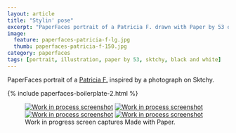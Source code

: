 ```yaml
---
layout: article
title: "Stylin' pose"
excerpt: "PaperFaces portrait of a Patricia F. drawn with Paper by 53 on an iPad."
image: 
  feature: paperfaces-patricia-f-lg.jpg
  thumb: paperfaces-patricia-f-150.jpg
category: paperfaces
tags: [portrait, illustration, paper by 53, sktchy, black and white]
---
```


PaperFaces portrait of a [Patricia F.](http://sktchy.com/hLo0C) inspired by a photograph on Sktchy.

{% include paperfaces-boilerplate-2.html %}

<figure class="third">
	<a href="{{ site.url }}/images/paperfaces-patricia-f-process-1-lg.jpg"><img src="{{ site.url }}/images/paperfaces-patricia-f-process-1-600.jpg" alt="Work in process screenshot"></a>
	<a href="{{ site.url }}/images/paperfaces-patricia-f-process-2-lg.jpg"><img src="{{ site.url }}/images/paperfaces-patricia-f-process-2-600.jpg" alt="Work in process screenshot"></a>
	<a href="{{ site.url }}/images/paperfaces-patricia-f-process-3-lg.jpg"><img src="{{ site.url }}/images/paperfaces-patricia-f-process-3-600.jpg" alt="Work in process screenshot"></a>
	<a href="{{ site.url }}/images/paperfaces-patricia-f-process-4-lg.jpg"><img src="{{ site.url }}/images/paperfaces-patricia-f-process-4-600.jpg" alt="Work in process screenshot"></a>
	<figcaption>Work in progress screen captures Made with Paper.</figcaption>
</figure>